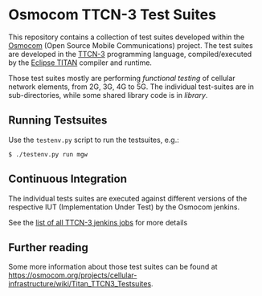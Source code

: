 Osmocom TTCN-3 Test Suites
==========================

This repository contains a collection of test suites developed within
the [Osmocom](https://osmocom.org/) (Open Source Mobile Communications)
project.  The test suites are developed in the
[TTCN-3](https://de.wikipedia.org/wiki/TTCN-3) programming language,
compiled/executed by the [Eclipse TITAN](https://projects.eclipse.org/projects/tools.titan)
compiler and runtime.

Those test suites mostly are performing *functional testing* of cellular
network elements, from 2G, 3G, 4G to 5G.  The individual test-suites are
in sub-directories, while some shared library code is in *library*.

Running Testsuites
------------------

Use the `testenv.py` script to run the testsuites, e.g.:

```
$ ./testenv.py run mgw
```

Continuous Integration
----------------------

The individual tests suites are executed against different versions of
the respective IUT (Implementation Under Test) by the Osmocom jenkins.

See the [list of all TTCN-3 jenkins jobs](https://jenkins.osmocom.org/jenkins/view/TTCN3/)
for more details


Further reading
--------------

Some more information about those test suites can be found
at <https://osmocom.org/projects/cellular-infrastructure/wiki/Titan_TTCN3_Testsuites>.
